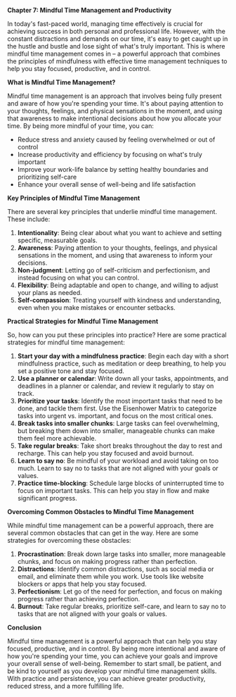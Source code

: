 <p><strong>Chapter 7: Mindful Time Management and Productivity</strong></p>

<p>In today's fast-paced world, managing time effectively is crucial for achieving success in both personal and professional life. However, with the constant distractions and demands on our time, it's easy to get caught up in the hustle and bustle and lose sight of what's truly important. This is where mindful time management comes in – a powerful approach that combines the principles of mindfulness with effective time management techniques to help you stay focused, productive, and in control.</p>

<p><strong>What is Mindful Time Management?</strong></p>

<p>Mindful time management is an approach that involves being fully present and aware of how you're spending your time. It's about paying attention to your thoughts, feelings, and physical sensations in the moment, and using that awareness to make intentional decisions about how you allocate your time. By being more mindful of your time, you can:</p>

<ul>
<li>Reduce stress and anxiety caused by feeling overwhelmed or out of control</li>
<li>Increase productivity and efficiency by focusing on what's truly important</li>
<li>Improve your work-life balance by setting healthy boundaries and prioritizing self-care</li>
<li>Enhance your overall sense of well-being and life satisfaction</li>
</ul>

<p><strong>Key Principles of Mindful Time Management</strong></p>

<p>There are several key principles that underlie mindful time management. These include:</p>

<ol>
<li><strong>Intentionality</strong>: Being clear about what you want to achieve and setting specific, measurable goals.</li>
<li><strong>Awareness</strong>: Paying attention to your thoughts, feelings, and physical sensations in the moment, and using that awareness to inform your decisions.</li>
<li><strong>Non-judgment</strong>: Letting go of self-criticism and perfectionism, and instead focusing on what you can control.</li>
<li><strong>Flexibility</strong>: Being adaptable and open to change, and willing to adjust your plans as needed.</li>
<li><strong>Self-compassion</strong>: Treating yourself with kindness and understanding, even when you make mistakes or encounter setbacks.</li>
</ol>

<p><strong>Practical Strategies for Mindful Time Management</strong></p>

<p>So, how can you put these principles into practice? Here are some practical strategies for mindful time management:</p>

<ol>
<li><strong>Start your day with a mindfulness practice</strong>: Begin each day with a short mindfulness practice, such as meditation or deep breathing, to help you set a positive tone and stay focused.</li>
<li><strong>Use a planner or calendar</strong>: Write down all your tasks, appointments, and deadlines in a planner or calendar, and review it regularly to stay on track.</li>
<li><strong>Prioritize your tasks</strong>: Identify the most important tasks that need to be done, and tackle them first. Use the Eisenhower Matrix to categorize tasks into urgent vs. important, and focus on the most critical ones.</li>
<li><strong>Break tasks into smaller chunks</strong>: Large tasks can feel overwhelming, but breaking them down into smaller, manageable chunks can make them feel more achievable.</li>
<li><strong>Take regular breaks</strong>: Take short breaks throughout the day to rest and recharge. This can help you stay focused and avoid burnout.</li>
<li><strong>Learn to say no</strong>: Be mindful of your workload and avoid taking on too much. Learn to say no to tasks that are not aligned with your goals or values.</li>
<li><strong>Practice time-blocking</strong>: Schedule large blocks of uninterrupted time to focus on important tasks. This can help you stay in flow and make significant progress.</li>
</ol>

<p><strong>Overcoming Common Obstacles to Mindful Time Management</strong></p>

<p>While mindful time management can be a powerful approach, there are several common obstacles that can get in the way. Here are some strategies for overcoming these obstacles:</p>

<ol>
<li><strong>Procrastination</strong>: Break down large tasks into smaller, more manageable chunks, and focus on making progress rather than perfection.</li>
<li><strong>Distractions</strong>: Identify common distractions, such as social media or email, and eliminate them while you work. Use tools like website blockers or apps that help you stay focused.</li>
<li><strong>Perfectionism</strong>: Let go of the need for perfection, and focus on making progress rather than achieving perfection.</li>
<li><strong>Burnout</strong>: Take regular breaks, prioritize self-care, and learn to say no to tasks that are not aligned with your goals or values.</li>
</ol>

<p><strong>Conclusion</strong></p>

<p>Mindful time management is a powerful approach that can help you stay focused, productive, and in control. By being more intentional and aware of how you're spending your time, you can achieve your goals and improve your overall sense of well-being. Remember to start small, be patient, and be kind to yourself as you develop your mindful time management skills. With practice and persistence, you can achieve greater productivity, reduced stress, and a more fulfilling life.</p>
